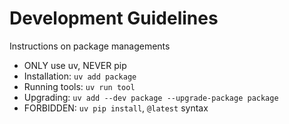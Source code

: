 # Development Guidelines

Instructions on package managements
- ONLY use uv, NEVER pip
- Installation: `uv add package`
- Running tools: `uv run tool`
- Upgrading: `uv add --dev package --upgrade-package package`
- FORBIDDEN: `uv pip install`, `@latest` syntax
